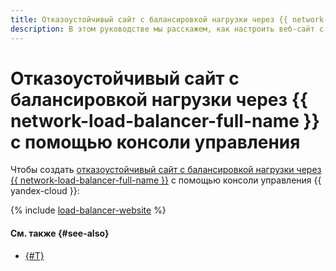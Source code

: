 ```yaml
---
title: Отказоустойчивый сайт с балансировкой нагрузки через {{ network-load-balancer-full-name }} с помощью консоли управления
description: В этом руководстве мы расскажем, как настроить веб-сайт с балансировкой нагрузки через {{ network-load-balancer-name }} между двумя зонами доступности, защищенный от сбоев в одной зоне.
---
```


# Отказоустойчивый сайт с балансировкой нагрузки через {{ network-load-balancer-full-name }} с помощью консоли управления


Чтобы создать [отказоустойчивый сайт с балансировкой нагрузки через {{ network-load-balancer-full-name }}](index.md) с помощью консоли управления {{ yandex-cloud }}:

{% include [load-balancer-website](../../../_tutorials/web/load-balancer-website-console.md) %}

#### См. также {#see-also}

* [{#T}](terraform.md)